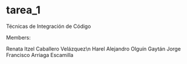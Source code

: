 # tarea_1
Técnicas de Integración de Código

Members:

Renata Itzel Caballero Velázquez\n
Harel Alejandro Olguín Gaytán
Jorge Francisco Arriaga Escamilla
